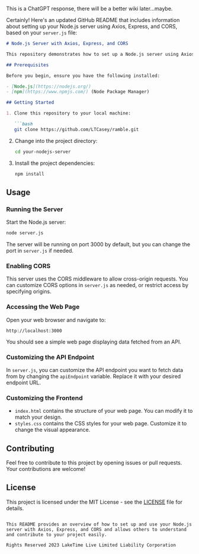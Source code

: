This is a ChatGPT response, there will be a better wiki later...maybe. 

Certainly! Here's an updated GitHub README that includes information about setting up your Node.js server using Axios, Express, and CORS, based on your `server.js` file:

```markdown
# Node.js Server with Axios, Express, and CORS

This repository demonstrates how to set up a Node.js server using Axios for API requests, Express for routing, and CORS for handling cross-origin requests. It includes a simple web page (`index.html`) with associated CSS (`styles.css`) for frontend display.

## Prerequisites

Before you begin, ensure you have the following installed:

- [Node.js](https://nodejs.org/)
- [npm](https://www.npmjs.com/) (Node Package Manager)

## Getting Started

1. Clone this repository to your local machine:

   ```bash
   git clone https://github.com/LTCasey/ramble.git
   ```

2. Change into the project directory:

   ```bash
   cd your-nodejs-server
   ```

3. Install the project dependencies:

   ```bash
   npm install
   ```

## Usage

### Running the Server

Start the Node.js server:

```bash
node server.js
```

The server will be running on port 3000 by default, but you can change the port in `server.js` if needed.

### Enabling CORS

This server uses the CORS middleware to allow cross-origin requests. You can customize CORS options in `server.js` as needed, or restrict access by specifying origins.

### Accessing the Web Page

Open your web browser and navigate to:

```
http://localhost:3000
```

You should see a simple web page displaying data fetched from an API.

### Customizing the API Endpoint

In `server.js`, you can customize the API endpoint you want to fetch data from by changing the `apiEndpoint` variable. Replace it with your desired endpoint URL.

### Customizing the Frontend

- `index.html` contains the structure of your web page. You can modify it to match your design.
- `styles.css` contains the CSS styles for your web page. Customize it to change the visual appearance.

## Contributing

Feel free to contribute to this project by opening issues or pull requests. Your contributions are welcome!

## License

This project is licensed under the MIT License - see the [LICENSE](LICENSE) file for details.
```

This README provides an overview of how to set up and use your Node.js server with Axios, Express, and CORS and allows others to understand and contribute to your project easily.

Rights Reserved 2023 LakeTime Live Limited Liability Corporation 
